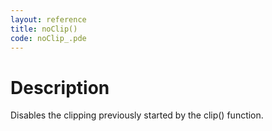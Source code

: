 ```yaml
---
layout: reference
title: noClip()
code: noClip_.pde
---
```


# Description

Disables the clipping previously started by the clip() function.

